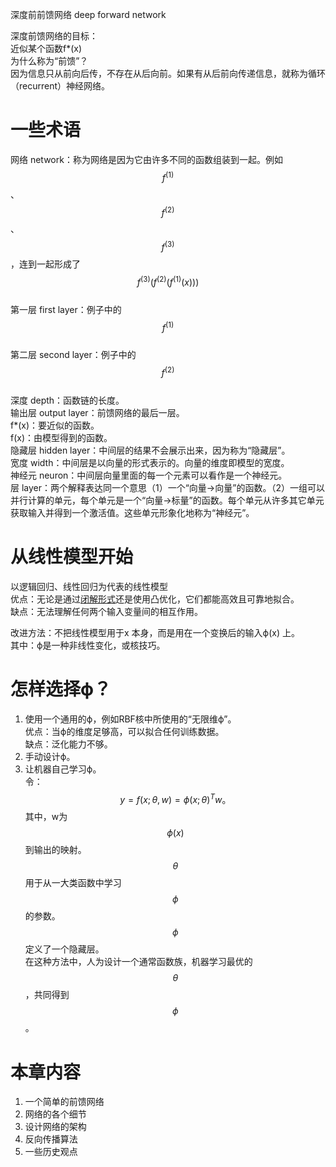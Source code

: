 深度前前馈网络 deep forward network

深度前馈网络的目标：  
近似某个函数f*(x)  
为什么称为“前馈”？  
因为信息只从前向后传，不存在从后向前。如果有从后前向传递信息，就称为循环（recurrent）神经网络。  

# 一些术语

网络 network：称为网络是因为它由许多不同的函数组装到一起。例如$$f^{(1)}$$、$$f^{(2)}$$、$$f^{(3)}$$，连到一起形成了$$f^{(3)}(f^{(2)}(f^{(1)}(x)))$$  
第一层 first layer：例子中的$$f^{(1)}$$  
第二层 second layer：例子中的$$f^{(2)}$$  
深度 depth：函数链的长度。  
输出层 output layer：前馈网络的最后一层。  
f*(x)：要近似的函数。  
f(x)：由模型得到的函数。  
隐藏层 hidden layer：中间层的结果不会展示出来，因为称为“隐藏层”。  
宽度 width：中间层是以向量的形式表示的。向量的维度即模型的宽度。  
神经元 neuron：中间层向量里面的每一个元素可以看作是一个神经元。  
层 layer：两个解释表达同一个意思（1）一个“向量->向量”的函数。（2）一组可以并行计算的单元，每个单元是一个“向量->标量”的函数。每个单元从许多其它单元获取输入并得到一个激活值。这些单元形象化地称为“神经元”。  

# 从线性模型开始

以逻辑回归、线性回归为代表的线性模型  
优点：无论是通过[闭解形式](https://windmising.gitbook.io/mathematics-basic-for-ml/gao-deng-shu-xue/function)还是使用凸优化，它们都能高效且可靠地拟合。  
缺点：无法理解任何两个输入变量间的相互作用。  

改进方法：不把线性模型用于x 本身，而是用在一个变换后的输入ϕ(x) 上。  
其中：ϕ是一种非线性变化，或核技巧。  

# 怎样选择ϕ？

1. 使用一个通用的ϕ，例如RBF核中所使用的“无限维ϕ”。  
优点：当ϕ的维度足够高，可以拟合任何训练数据。  
缺点：泛化能力不够。  
2. 手动设计ϕ。  
3. 让机器自己学习ϕ。  
令：
$$
y = f(x;\theta, w) = \phi(x; \theta)^Tw。
$$
其中，w为$$\phi(x)$$到输出的映射。$$\theta$$用于从一大类函数中学习$$\phi$$的参数。$$\phi$$定义了一个隐藏层。  
在这种方法中，人为设计一个通常函数族，机器学习最优的$$\theta$$，共同得到$$\phi$$。  

# 本章内容

1. 一个简单的前馈网络  
2. 网络的各个细节  
3. 设计网络的架构  
4. 反向传播算法  
5. 一些历史观点